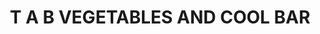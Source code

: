 ---
title: "T A B VEGETABLES AND COOL BAR"
url: /vallamkulam-junction/t-a-b-vegetables-and-cool-bar/
shop: shop
---